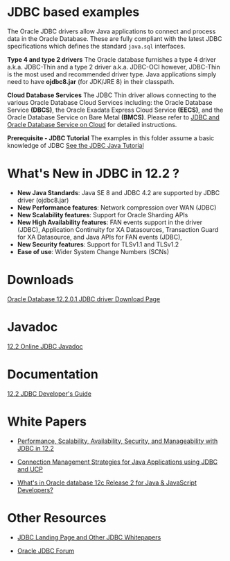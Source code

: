 # JDBC based examples  
The Oracle JDBC drivers allow Java applications to connect and process data in the Oracle Database. These are fully compliant with the latest JDBC specifications which defines the standard `java.sql` interfaces. 

**Type 4 and type 2 drivers** The Oracle database furnishes a type 4 driver a.k.a. JDBC-Thin and a type 2 driver a.k.a. JDBC-OCI however, JDBC-Thin  is the most used and recommended driver type. Java applications simply need to have **ojdbc8.jar** (for JDK/JRE 8) in their classpath. 

**Cloud Database Services** The JDBC Thin driver allows connecting to the various Oracle Database Cloud Services including: the Oracle Database Service **(DBCS)**, the Oracle Exadata Express Cloud Service **(EECS)**, and the Oracle Database Service on Bare Metal **(BMCS)**.  Please refer to [JDBC and Oracle Database Service on Cloud](http://www.oracle.com/technetwork/database/application-development/jdbc/documentation/index.html) for detailed instructions. 

**Prerequisite - JDBC Tutorial** The examples in this folder assume a basic knowledge of JDBC [See the JDBC Java Tutorial]( https://docs.oracle.com/javase/tutorial/jdbc/index.html)

# What's New in JDBC in 12.2 ?

* **New Java Standards**: Java SE 8 and JDBC 4.2 are supported by JDBC driver (ojdbc8.jar) 
* **New Performance features**: Network compression over WAN (JDBC)
* **New Scalability features**: Support for Oracle Sharding APIs 
* **New High Availability features**: FAN events support in the driver (JDBC), Application Continuity for XA Datasources, Transaction Guard for XA Datasource, and Java APIs for FAN events (JDBC),
* **New Security features**: Support for TLSv1.1 and TLSv1.2
* **Ease of use**: Wider System Change Numbers (SCNs) 

# Downloads

[Oracle Database 12.2.0.1 JDBC driver Download Page](http://www.oracle.com/technetwork/database/features/jdbc/jdbc-ucp-122-3110062.html)

# Javadoc 

[12.2 Online JDBC Javadoc](http://docs.oracle.com/database/122/JAJDB/toc.htm) 

# Documentation 

[12.2 JDBC Developer's Guide](https://docs.oracle.com/database/122/JJDBC/toc.htm) 

# White Papers 

* [Performance, Scalability, Availability, Security, and Manageability with JDBC in 12.2](http://www.oracle.com/technetwork/database/application-development/jdbc/jdbcanducp122-3628966.pdf)

* [Connection Management Strategies for Java Applications using JDBC and UCP](http://www.oracle.com/technetwork/database/application-development/jdbc-ucp-conn-mgmt-strategies-3045654.pdf)

* [What's in Oracle database 12c Release 2 for Java & JavaScript Developers?](http://bit.ly/2orH5jf)

# Other Resources 

* [JDBC Landing Page and Other JDBC Whitepapers](http://www.oracle.com/technetwork/database/application-development/jdbc/overview/index.html)

* [Oracle JDBC Forum](https://community.oracle.com/community/java/database_connectivity/java_database_connectivity/)







